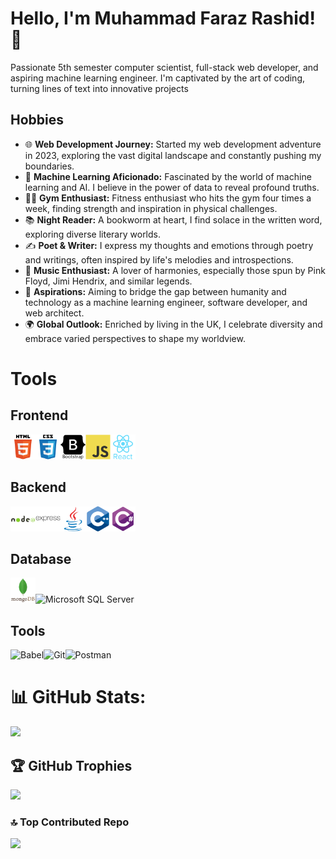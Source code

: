 # Hello, I'm Muhammad Faraz Rashid! 👋

Passionate 5th semester computer scientist, full-stack web developer, and aspiring machine learning engineer. I'm captivated by the art of coding, turning lines of text into innovative projects

## Hobbies

- 🌐 **Web Development Journey:** Started my web development adventure in 2023, exploring the vast digital landscape and constantly pushing my boundaries.
- 🧠 **Machine Learning Aficionado:** Fascinated by the world of machine learning and AI. I believe in the power of data to reveal profound truths.
- 🏋️‍♂️ **Gym Enthusiast:** Fitness enthusiast who hits the gym four times a week, finding strength and inspiration in physical challenges.
- 📚 **Night Reader:** A bookworm at heart, I find solace in the written word, exploring diverse literary worlds.
- ✍️ **Poet & Writer:** I express my thoughts and emotions through poetry and writings, often inspired by life's melodies and introspections.
- 🎸 **Music Enthusiast:** A lover of harmonies, especially those spun by Pink Floyd, Jimi Hendrix, and similar legends.
- 🌟 **Aspirations:** Aiming to bridge the gap between humanity and technology as a machine learning engineer, software developer, and web architect.
- 🌍 **Global Outlook:** Enriched by living in the UK, I celebrate diversity and embrace varied perspectives to shape my worldview.

# Tools

## Frontend

<img src="https://raw.githubusercontent.com/devicons/devicon/master/icons/html5/html5-original-wordmark.svg" alt="HTML5" width="40" height="40"><img src="https://raw.githubusercontent.com/devicons/devicon/master/icons/css3/css3-original-wordmark.svg" alt="CSS3" width="40" height="40"><img src="https://raw.githubusercontent.com/devicons/devicon/master/icons/bootstrap/bootstrap-plain-wordmark.svg" alt="Bootstrap" width="40" height="40"><img src="https://raw.githubusercontent.com/devicons/devicon/master/icons/javascript/javascript-original.svg" alt="JavaScript" width="40" height="40"><img src="https://raw.githubusercontent.com/devicons/devicon/master/icons/react/react-original-wordmark.svg" alt="React" width="40" height="40">

## Backend

<img src="https://raw.githubusercontent.com/devicons/devicon/master/icons/nodejs/nodejs-original-wordmark.svg" alt="Node.js" width="40" height="40"><img src="https://raw.githubusercontent.com/devicons/devicon/master/icons/express/express-original-wordmark.svg" alt="Express.js" width="40" height="40"><img src="https://raw.githubusercontent.com/devicons/devicon/master/icons/java/java-original.svg" alt="Java" width="40" height="40"><img src="https://raw.githubusercontent.com/devicons/devicon/master/icons/cplusplus/cplusplus-original.svg" alt="C++" width="40" height="40"><img src="https://raw.githubusercontent.com/devicons/devicon/master/icons/csharp/csharp-original.svg" alt="C#" width="40" height="40">

## Database 

<img src="https://raw.githubusercontent.com/devicons/devicon/master/icons/mongodb/mongodb-original-wordmark.svg" alt="MongoDB" width="40" height="40"><img src="https://www.svgrepo.com/show/303229/microsoft-sql-server-logo.svg" alt="Microsoft SQL Server" width="40" height="40">

## Tools

<img src="https://www.vectorlogo.zone/logos/babeljs/babeljs-icon.svg" alt="Babel" width="40" height="40"><img src="https://www.vectorlogo.zone/logos/git-scm/git-scm-icon.svg" alt="Git" width="40" height="40"><img src="https://www.vectorlogo.zone/logos/getpostman/getpostman-icon.svg" alt="Postman" width="40" height="40">


# 📊 GitHub Stats:
![](https://github-readme-stats.vercel.app/api?username=FarazRashid&theme=radical&hide_border=false&include_all_commits=false&count_private=true)<br/>

## 🏆 GitHub Trophies
![](https://github-profile-trophy.vercel.app/?username=FarazRashid&theme=radical&no-frame=false&no-bg=false&margin-w=4)

### 🔝 Top Contributed Repo
![](https://github-contributor-stats.vercel.app/api?username=FarazRashid&limit=5&theme=dark&combine_all_yearly_contributions=true)





